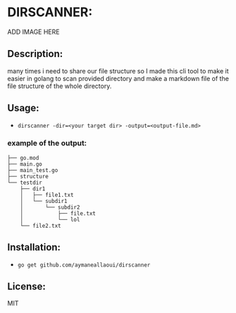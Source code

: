 # DIRSCANNER:

ADD IMAGE HERE

## Description:

many times i need to share our file structure so I made this cli tool to make it easier in golang to scan provided directory and make a markdown file of the file structure of the whole directory.

## Usage:

- `dirscanner -dir=<your target dir> -output=<output-file.md>`

### example of the output:

```
├── go.mod
├── main.go
├── main_test.go
├── structure
└── testdir
    ├── dir1
    │   ├── file1.txt
    │   └── subdir1
    │       └── subdir2
    │           ├── file.txt
    │           └── lol
    └── file2.txt
```

## Installation:

- `go get github.com/aymaneallaoui/dirscanner`

## License:

MIT
